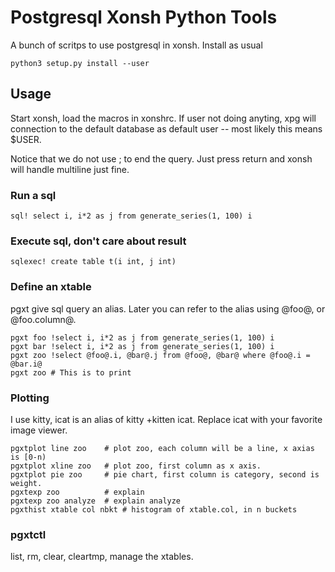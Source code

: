 # Postgresql Xonsh Python Tools

A bunch of scritps to use postgresql in xonsh.  Install 
as usual
```
python3 setup.py install --user
```

## Usage

Start xonsh, load the macros in xonshrc.   If user not doing
anyting, xpg will connection to the default database as default
user -- most likely this means $USER.   

Notice that we do not use ; to end the query.   Just press return
and xonsh will handle multiline just fine.

### Run a sql
```
sql! select i, i*2 as j from generate_series(1, 100) i
```

### Execute sql, don't care about result
```
sqlexec! create table t(i int, j int)
```

### Define an xtable
pgxt give sql query an alias.  Later you can refer to the alias
using @foo@, or @foo.column@.  

```
pgxt foo !select i, i*2 as j from generate_series(1, 100) i
pgxt bar !select i, i*2 as j from generate_series(1, 100) i
pgxt zoo !select @foo@.i, @bar@.j from @foo@, @bar@ where @foo@.i = @bar.i@
pgxt zoo # This is to print
```

### Plotting
I use kitty, icat is an alias of kitty +kitten icat.  Replace icat with
your favorite image viewer.

```
pgxtplot line zoo    # plot zoo, each column will be a line, x axias is [0-n)
pgxtplot xline zoo   # plot zoo, first column as x axis. 
pgxtplot pie zoo     # pie chart, first column is category, second is weight.
pgxtexp zoo          # explain
pgxtexp zoo analyze  # explain analyze
pgxthist xtable col nbkt # histogram of xtable.col, in n buckets

```

### pgxtctl
list, rm, clear, cleartmp, manage the xtables.
